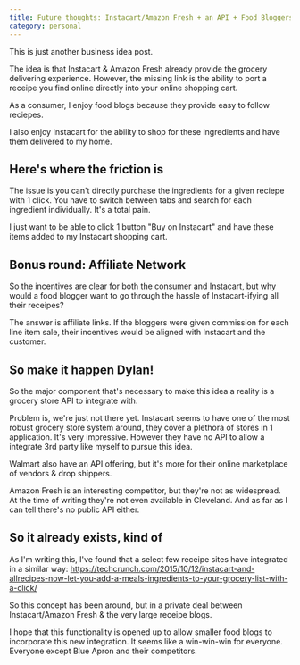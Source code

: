 ```yaml
---
title: Future thoughts: Instacart/Amazon Fresh + an API + Food Bloggers
category: personal
---
```


This is just another business idea post.

The idea is that Instacart & Amazon Fresh already provide the grocery delivering experience. However, the missing link is the ability to port a receipe you find online directly into your online shopping cart.

As a consumer, I enjoy food blogs because they provide easy to follow reciepes.

I also enjoy Instacart for the ability to shop for these ingredients and have them delivered to my home.

## Here's where the friction is

The issue is you can't directly purchase the ingredients for a given reciepe with 1 click. You have to switch between tabs and search for each ingredient individually. It's a total pain.

I just want to be able to click 1 button "Buy on Instacart" and have these items added to my Instacart shopping cart.

## Bonus round: Affiliate Network

So the incentives are clear for both the consumer and Instacart, but why would a food blogger want to go through the hassle of Instacart-ifying all their receipes?

The answer is affiliate links. If the bloggers were given commission for each line item sale, their incentives would be aligned with Instacart and the customer.

## So make it happen Dylan!

So the major component that's necessary to make this idea a reality is a grocery store API to integrate with.

Problem is, we're just not there yet. Instacart seems to have one of the most robust grocery store system around, they cover a plethora of stores in 1 application. It's very impressive. However they have no API to allow a integrate 3rd party like myself to pursue this idea.

Walmart also have an API offering, but it's more for their online marketplace of vendors & drop shippers.

Amazon Fresh is an interesting competitor, but they're not as widespread. At the time of writing they're not even available in Cleveland. And as far as I can tell there's no public API either.

## So it already exists, kind of

As I'm writing this, I've found that a select few receipe sites have integrated in a similar way: https://techcrunch.com/2015/10/12/instacart-and-allrecipes-now-let-you-add-a-meals-ingredients-to-your-grocery-list-with-a-click/

So this concept has been around, but in a private deal between Instacart/Amazon Fresh & the very large receipe blogs.

I hope that this functionality is opened up to allow smaller food blogs to incorporate this new integration. It seems like a win-win-win for everyone. Everyone except Blue Apron and their competitors. 
